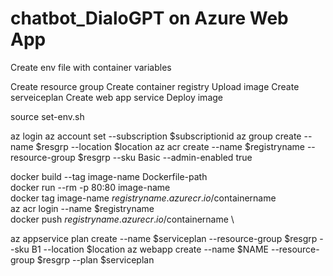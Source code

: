 # chatbot_DialoGPT on Azure Web App


Create env file with container variables

Create resource group
Create container registry
Upload image
Create serveiceplan
Create web app service
Deploy image


source set-env.sh

az login
az account set --subscription $subscriptionid
az group create --name $resgrp --location $location
az acr create --name $registryname --resource-group $resgrp --sku Basic --admin-enabled true

docker build --tag image-name Dockerfile-path \
docker run --rm -p 80:80 image-name \
docker tag image-name $registryname.azurecr.io/$containername \
az acr login --name $registryname \
docker push $registryname.azurecr.io/$containername \

az appservice plan create --name $serviceplan --resource-group $resgrp --sku B1 --location $location
az webapp create --name $NAME --resource-group $resgrp --plan $serviceplan 